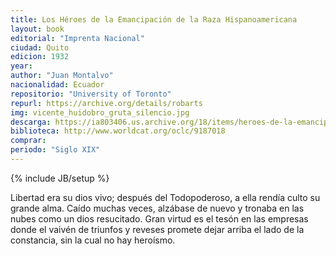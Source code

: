 ```yaml
---
title: Los Héroes de la Emancipación de la Raza Hispanoamericana
layout: book
editorial: "Imprenta Nacional"
ciudad: Quito
edicion: 1932
year: 
author: "Juan Montalvo"
nacionalidad: Ecuador
repositorio: "University of Toronto"
repurl: https://archive.org/details/robarts
img: vicente_huidobro_gruta_silencio.jpg
descarga: https://ia803406.us.archive.org/18/items/heroes-de-la-emancipacion-juan-montalvo/H%C3%A9roes%20de%20la%20Emancipaci%C3%B3n%20-%20Juan%20Montalvo.pdf
biblioteca: http://www.worldcat.org/oclc/9187018
comprar: 
periodo: "Siglo XIX"
---
```

{% include JB/setup %}

Libertad era su dios vivo; después del Todopoderoso, a ella rendía culto su grande alma. Caído muchas veces, alzábase de nuevo y tronaba en las nubes como un dios resucitado. Gran virtud es el tesón en las empresas donde el vaivén de triunfos y reveses promete dejar arriba el lado de la constancia, sin la cual no hay heroísmo.
